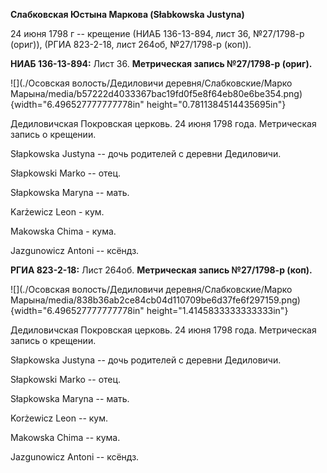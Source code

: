 **Слабковская Юстына Маркова (Słabkowska Justyna)**

24 июня 1798 г -- крещение (НИАБ 136-13-894, лист 36, №27/1798-р
(ориг)), (РГИА 823-2-18, лист 264об, №27/1798-р (коп)).

**НИАБ 136-13-894:** Лист 36. **Метрическая запись №27/1798-р (ориг).**

![](./Осовская волость/Дедиловичи деревня/Слабковские/Марко Марына/media/b57222d4033367bac19fd0f5e8f64eb80e6be354.png){width="6.496527777777778in"
height="0.7811384514435695in"}

Дедиловичская Покровская церковь. 24 июня 1798 года. Метрическая запись
о крещении.

Słapkowska Justyna -- дочь родителей с деревни Дедиловичи.

Słapkowski Marko -- отец.

Słapkowska Maryna -- мать.

Karżewicz Leon - кум.

Makowska Chima - кума.

Jazgunowicz Antoni -- ксёндз.

**РГИА 823-2-18:** Лист 264об. **Метрическая запись №27/1798-р (коп).**

![](./Осовская волость/Дедиловичи деревня/Слабковские/Марко Марына/media/838b36ab2ce84cb04d110709be6d37fe6f297159.png){width="6.496527777777778in"
height="1.4145833333333333in"}

Дедиловичская Покровская церковь. 24 июня 1798 года. Метрическая запись
о крещении.

Słapkowska Justyna -- дочь родителей с деревни Дедиловичи.

Słapkowski Marko -- отец.

Słapkowska Maryna -- мать.

Korżewicz Leon -- кум.

Makowska Chima -- кума.

Jazgunowicz Antoni -- ксёндз.
